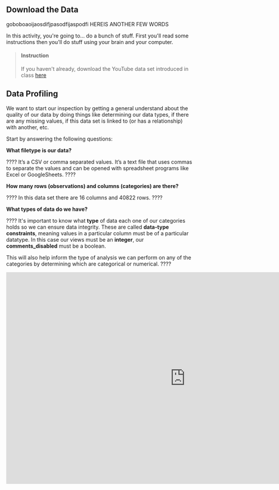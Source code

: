 ## Download the Data

goboboaoijaosdifjpasodfijaspodfi HEREIS ANOTHER FEW WORDS

In this activity, you're going to... do a bunch of stuff. First you'll read some instructions then you'll do stuff using your brain and your computer.

> #### Instruction
> If you haven't already, download the YouTube data set introduced in class [here](http://bit.ly/lhl-youtube)

## Data Profiling

We want to start our inspection by getting a general understand about the quality of our data by doing things like determining our data types, if there are any missing values, if this data set is linked to (or has a relationship) with another, etc.

Start by answering the following questions:

**What filetype is our data?**

????
It’s a CSV or comma separated values. It’s a text file that uses commas to separate the values and can be opened with spreadsheet programs like Excel or GoogleSheets.
????

**How many rows (observations) and columns (categories) are there?**

????
In this data set there are 16 columns and 40822 rows.
????

**What types of data do we have?**

????
It's important to know what **type** of data each one of our categories holds so we can ensure data integrity. These are called **data-type constraints**, meaning values in a particular column must be of a particular datatype. In this case our views must be an **integer**, our **comments_disabled** must be a boolean.

This will also help inform the type of analysis we can perform on any of the categories by determining which are categorical or numerical.
????


<iframe src="https://docs.google.com/presentation/d/e/2PACX-1vQVsCU1QGFyy5LWBp75D7iAkMA_WpBrDb8fALpZaMyN72ZPQ-kSzi4EGwmtFfQj-bhHjD47XGZKwM5H/embed?start=false&loop=false&delayms=3000" frameborder="0" width="960" height="569" allowfullscreen="true" mozallowfullscreen="true" webkitallowfullscreen="true"></iframe>

